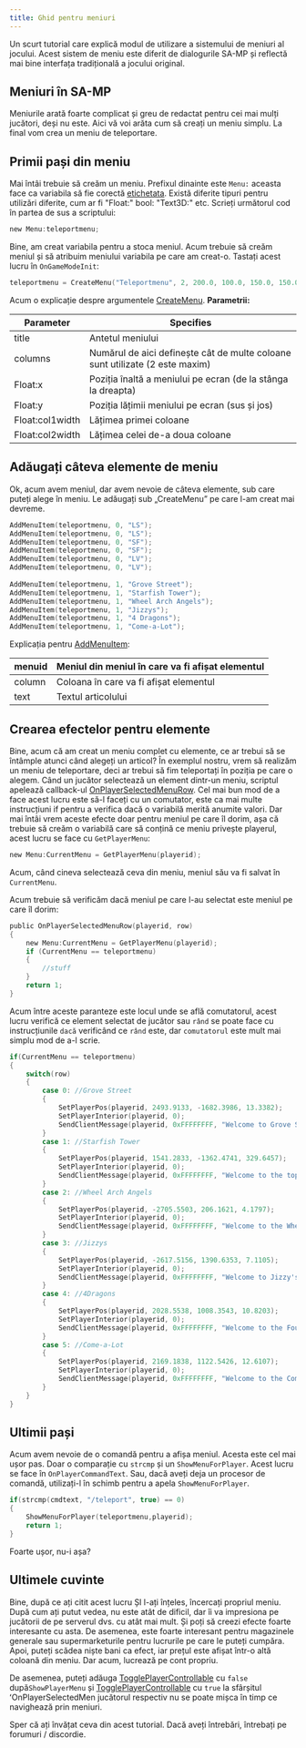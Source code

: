 ```yaml
---
title: Ghid pentru meniuri
---
```


Un scurt tutorial care explică modul de utilizare a sistemului de meniuri al jocului. Acest sistem de meniu este diferit de dialogurile SA-MP și reflectă mai bine interfața tradițională a jocului original.

## Meniuri în SA-MP

Meniurile arată foarte complicat și greu de redactat pentru cei mai mulți jucători, deși nu este. Aici vă voi arăta cum să creați un meniu simplu. La final vom crea un meniu de teleportare.

## Primii pași din meniu

Mai întâi trebuie să creăm un meniu. Prefixul dinainte este `Menu:` aceasta face ca variabila să fie corectă [etichetata](../scripting/language/tags). Există diferite tipuri pentru utilizări diferite, cum ar fi "Float:" bool: "Text3D:" etc. Scrieți următorul cod în partea de sus a scriptului:

```c
new Menu:teleportmenu;
```

Bine, am creat variabila pentru a stoca meniul. Acum trebuie să creăm meniul și să atribuim meniului variabila pe care am creat-o. Tastați acest lucru în `OnGameModeInit`:

```c
teleportmenu = CreateMenu("Teleportmenu", 2, 200.0, 100.0, 150.0, 150.0);
```

Acum o explicație despre argumentele [CreateMenu](../scripting/functions/CreateMenu).
**Parametrii:**

| Parameter       | Specifies                                                        |
| --------------- | ---------------------------------------------------------------- |
| title           | Antetul meniului |
| columns         | Numărul de aici definește cât de multe coloane sunt utilizate (2 este maxim) |
| Float:x         | Poziția înaltă a meniului pe ecran (de la stânga la dreapta) |
| Float:y         | Poziția lățimii meniului pe ecran (sus și jos) |
| Float:col1width | Lățimea primei coloane |
| Float:col2width | Lățimea celei de-a doua coloane |

## Adăugați câteva elemente de meniu

Ok, acum avem meniul, dar avem nevoie de câteva elemente, sub care puteți alege în meniu. Le adăugați sub „CreateMenu” pe care l-am creat mai devreme.

```c
AddMenuItem(teleportmenu, 0, "LS");
AddMenuItem(teleportmenu, 0, "LS");
AddMenuItem(teleportmenu, 0, "SF");
AddMenuItem(teleportmenu, 0, "SF");
AddMenuItem(teleportmenu, 0, "LV");
AddMenuItem(teleportmenu, 0, "LV");
 
AddMenuItem(teleportmenu, 1, "Grove Street");
AddMenuItem(teleportmenu, 1, "Starfish Tower");
AddMenuItem(teleportmenu, 1, "Wheel Arch Angels");
AddMenuItem(teleportmenu, 1, "Jizzys");
AddMenuItem(teleportmenu, 1, "4 Dragons");
AddMenuItem(teleportmenu, 1, "Come-a-Lot");
```

Explicația pentru [AddMenuItem](../scripting/functions/AddMenuItem):

| menuid | Meniul din meniul în care va fi afișat elementul |
| ------ | -------------------------------------------------------- |
| column | Coloana în care va fi afișat elementul              |
| text   | Textul articolului                                     |

## Crearea efectelor pentru elemente

Bine, acum că am creat un meniu complet cu elemente, ce ar trebui să se întâmple atunci când alegeți un articol? În exemplul nostru, vrem să realizăm un meniu de teleportare, deci ar trebui să fim teleportați în poziția pe care o alegem. Când un jucător selectează un element dintr-un meniu, scriptul apelează callback-ul [OnPlayerSelectedMenuRow](../scripting/callbacks/OnPlayerSelectedMenuRow). Cel mai bun mod de a face acest lucru este să-l faceți cu un comutator, este ca mai multe instrucțiuni if pentru a verifica dacă o variabilă merită anumite valori. Dar mai întâi vrem aceste efecte doar pentru meniul pe care îl dorim, așa că trebuie să creăm o variabilă care să conțină ce meniu privește playerul, acest lucru se face cu `GetPlayerMenu`:

```c
new Menu:CurrentMenu = GetPlayerMenu(playerid);
```

Acum, când cineva selectează ceva din meniu, meniul său va fi salvat în `CurrentMenu`.

Acum trebuie să verificăm dacă meniul pe care l-au selectat este meniul pe care îl dorim:

```c
public OnPlayerSelectedMenuRow(playerid, row)
{
    new Menu:CurrentMenu = GetPlayerMenu(playerid);
    if (CurrentMenu == teleportmenu)
    {
        //stuff
    }
    return 1;
}
```

Acum între aceste paranteze este locul unde se află comutatorul, acest lucru verifică ce element selectat de jucător sau `rând` se poate face cu instrucțiunile `dacă` verificând ce `rând` este, dar `comutatorul` este mult mai simplu mod de a-l scrie.

```c
if(CurrentMenu == teleportmenu)
{
    switch(row)
    {
        case 0: //Grove Street
        {
            SetPlayerPos(playerid, 2493.9133, -1682.3986, 13.3382);
            SetPlayerInterior(playerid, 0);
            SendClientMessage(playerid, 0xFFFFFFFF, "Welcome to Grove Street");
        }
        case 1: //Starfish Tower
        {
            SetPlayerPos(playerid, 1541.2833, -1362.4741, 329.6457);
            SetPlayerInterior(playerid, 0);
            SendClientMessage(playerid, 0xFFFFFFFF, "Welcome to the top of Starfish Tower");
        }
        case 2: //Wheel Arch Angels
        {
            SetPlayerPos(playerid, -2705.5503, 206.1621, 4.1797);
            SetPlayerInterior(playerid, 0);
            SendClientMessage(playerid, 0xFFFFFFFF, "Welcome to the Wheel Arch Angels tuning-shop");
        }
        case 3: //Jizzys
        {
            SetPlayerPos(playerid, -2617.5156, 1390.6353, 7.1105);
            SetPlayerInterior(playerid, 0);
            SendClientMessage(playerid, 0xFFFFFFFF, "Welcome to Jizzy's Nightclub!");
        }
        case 4: //4Dragons
        {
            SetPlayerPos(playerid, 2028.5538, 1008.3543, 10.8203);
            SetPlayerInterior(playerid, 0);
            SendClientMessage(playerid, 0xFFFFFFFF, "Welcome to the Four Dragons Casino");
        }
        case 5: //Come-a-Lot
        {
            SetPlayerPos(playerid, 2169.1838, 1122.5426, 12.6107);
            SetPlayerInterior(playerid, 0);
            SendClientMessage(playerid, 0xFFFFFFFF, "Welcome to the Come-a-Lot casino!");
        }
    }
}
```

## Ultimii pași

Acum avem nevoie de o comandă pentru a afișa meniul. Acesta este cel mai ușor pas. Doar o comparație cu `strcmp` și un `ShowMenuForPlayer`. Acest lucru se face în `OnPlayerCommandText`. Sau, dacă aveți deja un procesor de comandă, utilizați-l în schimb pentru a apela `ShowMenuForPlayer`.


```c
if(strcmp(cmdtext, "/teleport", true) == 0)
{
    ShowMenuForPlayer(teleportmenu,playerid);
    return 1;
}
```

Foarte ușor, nu-i așa?

## Ultimele cuvinte

Bine, după ce ați citit acest lucru ȘI l-ați înțeles, încercați propriul meniu. După cum ați putut vedea, nu este atât de dificil, dar îi va impresiona pe jucătorii de pe serverul dvs. cu atât mai mult. Și poți să creezi efecte foarte interesante cu asta. De asemenea, este foarte interesant pentru magazinele generale sau supermarketurile pentru lucrurile pe care le puteți cumpăra. Apoi, puteți scădea niște bani ca efect, iar prețul este afișat într-o altă coloană din meniu. Dar acum, lucrează pe cont propriu.

De asemenea, puteți adăuga [TogglePlayerControllable](../scripting/functions/TogglePlayerControllable) cu `false` după`ShowPlayerMenu` și [TogglePlayerControllable](../scripting/functions/TogglePlayerControllable) cu `true` la sfârșitul ʻOnPlayerSelectedMen jucătorul respectiv nu se poate mișca în timp ce navighează prin meniuri.

Sper că ați învățat ceva din acest tutorial. Dacă aveți întrebări, întrebați pe forumuri / discordie.
